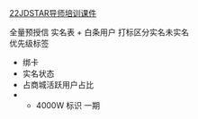 [22JDSTAR导师培训课件](https://joyspace.jd.com/teams/j1zgad6TKuCB5AVUZgTuY/9sZdgzbjIzjwncoIezwj)


全量预授信  实名表  +  白条用户
打标区分实名未实名   
优先级标签 
- 绑卡
- 实名状态
- 占商城活跃用户占比
- + 4000W 标识 一期